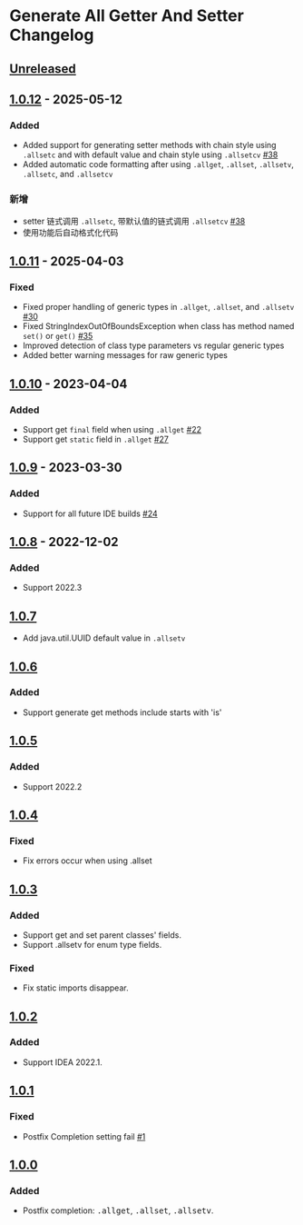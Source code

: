<!-- Keep a Changelog guide -> https://keepachangelog.com -->

# Generate All Getter And Setter Changelog

## [Unreleased]

## [1.0.12] - 2025-05-12

### Added
- Added support for generating setter methods with chain style using `.allsetc` and with default value and chain style using `.allsetcv` [#38](https://github.com/LiLittleCat/intellij-generate-all-getter-and-setter/issues/38)
- Added automatic code formatting after using `.allget`, `.allset`, `.allsetv`, `.allsetc`, and `.allsetcv`

### 新增
- setter 链式调用 `.allsetc`, 带默认值的链式调用 `.allsetcv` [#38](https://github.com/LiLittleCat/intellij-generate-all-getter-and-setter/issues/38)
- 使用功能后自动格式化代码

## [1.0.11] - 2025-04-03

### Fixed
- Fixed proper handling of generic types in `.allget`, `.allset`, and `.allsetv` [#30](https://github.com/LiLittleCat/intellij-generate-all-getter-and-setter/issues/30)
- Fixed StringIndexOutOfBoundsException when class has method named `set()` or `get()` [#35](https://github.com/LiLittleCat/intellij-generate-all-getter-and-setter/issues/35)
- Improved detection of class type parameters vs regular generic types
- Added better warning messages for raw generic types

## [1.0.10] - 2023-04-04

### Added
- Support get `final` field when using `.allget` [#22](https://github.com/LiLittleCat/intellij-generate-all-getter-and-setter/issues/22)
- Support get `static` field in `.allget` [#27](https://github.com/LiLittleCat/intellij-generate-all-getter-and-setter/issues/27)

## [1.0.9] - 2023-03-30

### Added
- Support for all future IDE builds [#24](https://github.com/LiLittleCat/intellij-generate-all-getter-and-setter/issues/24)

## [1.0.8] - 2022-12-02

### Added
- Support 2022.3

## [1.0.7]
- Add java.util.UUID default value in `.allsetv`

## [1.0.6]

### Added
- Support generate get methods include starts with 'is'

## [1.0.5]

### Added
- Support 2022.2

## [1.0.4]

### Fixed
- Fix errors occur when using .allset

## [1.0.3]

### Added
- Support get and set parent classes' fields.
- Support .allsetv for enum type fields.

### Fixed
- Fix static imports disappear.

## [1.0.2]

### Added
- Support IDEA 2022.1.

## [1.0.1]

### Fixed
- Postfix Completion setting fail [#1](https://github.com/LiLittleCat/intellij-generate-all-getter-and-setter/issues/1)

## [1.0.0]

### Added
- Postfix completion: <kbd>.allget</kbd>, <kbd>.allset</kbd>, <kbd>.allsetv</kbd>.

[Unreleased]: https://github.com/LiLittleCat/intellij-generate-all-getter-and-setter/compare/v1.0.12...HEAD
[1.0.12]: https://github.com/LiLittleCat/intellij-generate-all-getter-and-setter/compare/v1.0.11...v1.0.12
[1.0.11]: https://github.com/LiLittleCat/intellij-generate-all-getter-and-setter/compare/v1.0.10...v1.0.11
[1.0.10]: https://github.com/LiLittleCat/intellij-generate-all-getter-and-setter/compare/v1.0.9...v1.0.10
[1.0.9]: https://github.com/LiLittleCat/intellij-generate-all-getter-and-setter/compare/v1.0.8...v1.0.9
[1.0.8]: https://github.com/LiLittleCat/intellij-generate-all-getter-and-setter/compare/v1.0.7...v1.0.8
[1.0.7]: https://github.com/LiLittleCat/intellij-generate-all-getter-and-setter/compare/v1.0.6...v1.0.7
[1.0.6]: https://github.com/LiLittleCat/intellij-generate-all-getter-and-setter/compare/v1.0.5...v1.0.6
[1.0.5]: https://github.com/LiLittleCat/intellij-generate-all-getter-and-setter/compare/v1.0.4...v1.0.5
[1.0.4]: https://github.com/LiLittleCat/intellij-generate-all-getter-and-setter/compare/v1.0.3...v1.0.4
[1.0.3]: https://github.com/LiLittleCat/intellij-generate-all-getter-and-setter/compare/v1.0.2...v1.0.3
[1.0.2]: https://github.com/LiLittleCat/intellij-generate-all-getter-and-setter/compare/v1.0.1...v1.0.2
[1.0.1]: https://github.com/LiLittleCat/intellij-generate-all-getter-and-setter/compare/v1.0.0...v1.0.1
[1.0.0]: https://github.com/LiLittleCat/intellij-generate-all-getter-and-setter/commits/v1.0.0
